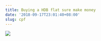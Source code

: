 ```yaml
---
title: Buying a HDB flat sure make money
date: '2018-09-17T23:01:40+08:00'
slug: cpf
---
```

![](/img/screen-shot-2018-09-17-at-11.00.31-pm.png)
